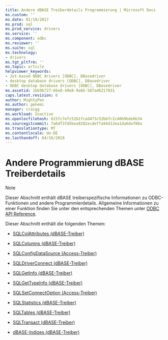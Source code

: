 ```yaml
---
title: Andere dBASE Treiberdetails Programmierung | Microsoft Docs
ms.custom: ''
ms.date: 01/19/2017
ms.prod: sql
ms.prod_service: drivers
ms.service: ''
ms.component: odbc
ms.reviewer: ''
ms.suite: sql
ms.technology:
- drivers
ms.tgt_pltfrm: ''
ms.topic: article
helpviewer_keywords:
- Jet-based ODBC drivers [ODBC], DBasedriver
- desktop database drivers [ODBC], DBasedriver
- ODBC desktop database drivers [ODBC], DBasedriver
ms.assetid: 1bb9b727-66e8-49e8-9a6b-587ad6217031
caps.latest.revision: 6
author: MightyPen
ms.author: genemi
manager: craigg
ms.workload: Inactive
ms.openlocfilehash: 615fc7efc52b1fcad473c52bbfc2c4069bde6b34
ms.sourcegitcommit: 7a6df3fd5bea9282ecdeffa94d13ea1da6def80a
ms.translationtype: MT
ms.contentlocale: de-DE
ms.lasthandoff: 04/16/2018
---
```

# <a name="other-dbase-driver-programming-details"></a>Andere Programmierung dBASE Treiberdetails
> [!NOTE]  
>  Dieser Abschnitt enthält dBASE treiberspezifische Informationen zu ODBC-Funktionen und andere Programmierdetails. Allgemeine Informationen zu einer Funktion finden Sie unter den entsprechenden Themen unter [ODBC API Reference](../../odbc/reference/syntax/odbc-api-reference.md).  
  
 Dieser Abschnitt enthält die folgenden Themen:  
  
-   [SQLColAttributes (dBASE-Treiber)](../../odbc/microsoft/sqlcolattributes-dbase-driver.md)  
  
-   [SQLColumns (dBASE-Treiber)](../../odbc/microsoft/sqlcolumns-dbase-driver.md)  
  
-   [SQLConfigDataSource (Access-Treiber)](../../odbc/microsoft/sqlconfigdatasource-dbase-driver.md)  
  
-   [SQLDriverConnect (dBASE-Treiber)](../../odbc/microsoft/sqldriverconnect-dbase-driver.md)  
  
-   [SQLGetInfo (dBASE-Treiber)](../../odbc/microsoft/sqlgetinfo-dbase-driver.md)  
  
-   [SQLGetTypeInfo (dBASE-Treiber)](../../odbc/microsoft/sqlgettypeinfo-dbase-driver.md)  
  
-   [SQLSetConnectOption (Access-Treiber)](../../odbc/microsoft/sqlsetconnectoption-dbase-driver.md)  
  
-   [SQLStatistics (dBASE-Treiber)](../../odbc/microsoft/sqlstatistics-dbase-driver.md)  
  
-   [SQLTables (dBASE-Treiber)](../../odbc/microsoft/sqltables-dbase-driver.md)  
  
-   [SQLTransact (dBASE-Treiber)](../../odbc/microsoft/sqltransact-dbase-driver.md)  
  
-   [dBASE-Indizes (dBASE-Treiber)](../../odbc/microsoft/dbase-indexes.md)
